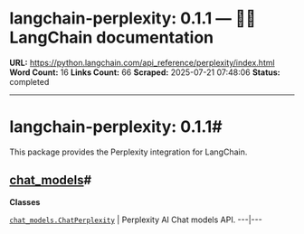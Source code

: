 # langchain-perplexity: 0.1.1 — 🦜🔗 LangChain  documentation

**URL:** https://python.langchain.com/api_reference/perplexity/index.html
**Word Count:** 16
**Links Count:** 66
**Scraped:** 2025-07-21 07:48:06
**Status:** completed

---

# langchain-perplexity: 0.1.1\#

This package provides the Perplexity integration for LangChain.

## [chat\_models](https://python.langchain.com/api_reference/perplexity/chat_models.html#langchain-perplexity-chat-models)\#

**Classes**

[`chat_models.ChatPerplexity`](https://python.langchain.com/api_reference/perplexity/chat_models/langchain_perplexity.chat_models.ChatPerplexity.html#langchain_perplexity.chat_models.ChatPerplexity "langchain_perplexity.chat_models.ChatPerplexity") | Perplexity AI Chat models API.   ---|---